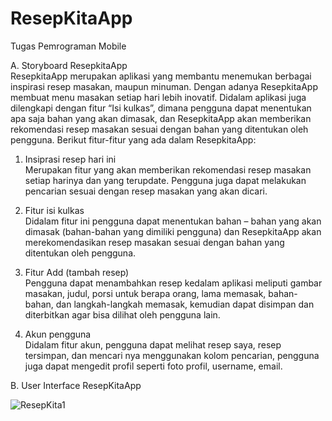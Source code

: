 # ResepKitaApp
Tugas Pemrograman Mobile


A. Storyboard ResepkitaApp<br>
ResepkitaApp merupakan aplikasi yang membantu menemukan berbagai inspirasi resep masakan, maupun minuman. Dengan adanya ResepkitaApp    membuat menu masakan setiap hari lebih inovatif. Didalam aplikasi juga dilengkapi dengan fitur “Isi kulkas”, dimana pengguna dapat menentukan apa saja bahan yang akan dimasak, dan ResepkitaApp akan memberikan rekomendasi resep masakan sesuai dengan bahan yang ditentukan oleh pengguna. Berikut fitur-fitur yang ada dalam ResepkitaApp:

1. Insiprasi resep hari ini<br>
Merupakan fitur yang akan memberikan rekomendasi resep masakan setiap harinya dan yang terupdate. Pengguna juga dapat melakukan   pencarian sesuai dengan resep masakan yang akan dicari.

2. Fitur isi kulkas<br>
Didalam fitur ini pengguna dapat menentukan bahan – bahan yang akan dimasak (bahan-bahan yang dimiliki pengguna) dan ResepkitaApp akan merekomendasikan resep masakan sesuai dengan bahan yang ditentukan oleh pengguna.

3. Fitur Add (tambah resep)<br>
Pengguna dapat menambahkan resep kedalam aplikasi meliputi gambar masakan, judul, porsi untuk berapa orang, lama memasak, bahan-bahan, dan langkah-langkah memasak, kemudian dapat disimpan dan diterbitkan agar bisa dilihat oleh pengguna lain.

4. Akun pengguna<br>
Didalam fitur akun, pengguna dapat melihat resep saya, resep tersimpan, dan mencari nya menggunakan kolom pencarian, pengguna juga dapat mengedit profil seperti foto profil, username, email.

B. User Interface ResepKitaApp


![ResepKita1](https://github.com/DeniLuqmantoro/ResepKitaApp/assets/101716699/0460cce9-adac-44eb-a1ec-48214a94d7fb)
